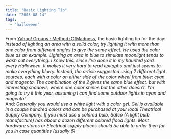 ```yaml
---
title: "Basic Lighting Tip"
date: "2003-08-14"
tags: 
  - "halloween"
---
```


From [Yahoo! Groups : MethodzOfMadness](http://groups.yahoo.com/group/MethodzOfMadness/ "Yahoo! Groups : MethodzOfMadness"), the basic lighting tip for the day: _Instead of lighting an area with a solid color, try lighting it with more than one color from different angles to give the same effect. He used the color blue as an example. Lighting an area in blue to simulate moonlight tends to wash out everything. I know this, since I've done it in my haunted yard every Halloween. It makes it very hard to read epitaphs and just seems to make everything blurry. Instead, the article suggested using 2 different light sources, each with a color on either side of the color wheel from blue: cyan and magenta. The combination of the 2 gives the same blue effect, but with interesting shadows, where one color shines but the other doesn't. I'm going to try it this year, assuming I can find some outdoor lights in cyan and magenta!_  
And: _Generally you would use a white light with a color gel. Gel is available in a couple hundred colors and can be purchased at your local Theatrical Supply Company. If you must use a colored bulb, Satco (A light bulb manufacture) has about a dozen different colored flood lights. Most hardware stores or Electrical supply places should be able to order then for you in case quantities (usually 6)_
